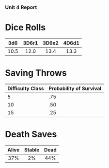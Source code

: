 ### Unit 4 Report ###


# Dice Rolls

| 3d6	|3D6r1	|3D6x2	|4D6d1	|
|:-----:|:-----:|:-----:|:-----:|
| 10.5	| 12.0	| 13.4	| 13.3	|


# Saving Throws 

|  Difficulty Class	| Probability of Survival
|:------------------|:-----------------------
|		 5			|			.75
| 		10			|			.50
|		15			|			.25

# Death Saves

| Alive	| Stable| Dead	|
|:-----:|:-----:|:-----:|
|	37%	|	2% 	| 44%	|

